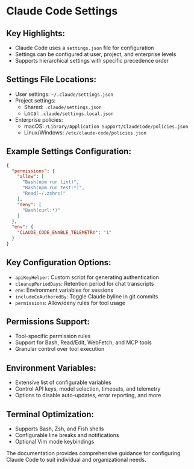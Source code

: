 # Claude Code Settings

## Key Highlights:
- Claude Code uses a `settings.json` file for configuration
- Settings can be configured at user, project, and enterprise levels
- Supports hierarchical settings with specific precedence order

## Settings File Locations:
- User settings: `~/.claude/settings.json`
- Project settings: 
  - Shared: `.claude/settings.json`
  - Local: `.claude/settings.local.json`
- Enterprise policies: 
  - macOS: `/Library/Application Support/ClaudeCode/policies.json`
  - Linux/Windows: `/etc/claude-code/policies.json`

## Example Settings Configuration:
```json
{
  "permissions": {
    "allow": [
      "Bash(npm run lint)",
      "Bash(npm run test:*)",
      "Read(~/.zshrc)"
    ],
    "deny": [
      "Bash(curl:*)"
    ]
  },
  "env": {
    "CLAUDE_CODE_ENABLE_TELEMETRY": "1"
  }
}
```

## Key Configuration Options:
- `apiKeyHelper`: Custom script for generating authentication
- `cleanupPeriodDays`: Retention period for chat transcripts
- `env`: Environment variables for sessions
- `includeCoAuthoredBy`: Toggle Claude byline in git commits
- `permissions`: Allow/deny rules for tool usage

## Permissions Support:
- Tool-specific permission rules
- Support for Bash, Read/Edit, WebFetch, and MCP tools
- Granular control over tool execution

## Environment Variables:
- Extensive list of configurable variables
- Control API keys, model selection, timeouts, and telemetry
- Options to disable auto-updates, error reporting, and more

## Terminal Optimization:
- Supports Bash, Zsh, and Fish shells
- Configurable line breaks and notifications
- Optional Vim mode keybindings

The documentation provides comprehensive guidance for configuring Claude Code to suit individual and organizational needs.